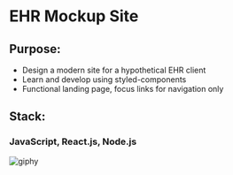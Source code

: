 # EHR Mockup Site
## Purpose:
- Design a modern site for a hypothetical EHR client
- Learn and develop using styled-components
- Functional landing page, focus links for navigation only

## Stack:
### JavaScript, React.js, Node.js

![giphy](https://user-images.githubusercontent.com/59124255/217148858-7ad0c10b-0f3e-4bc2-99c2-9e17d548ea8c.gif)
